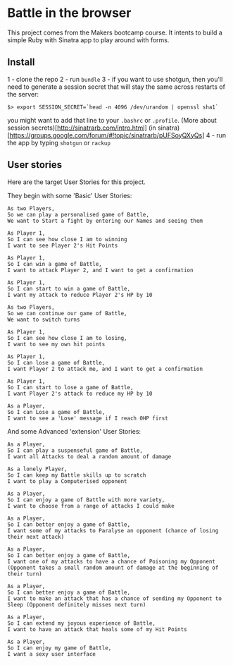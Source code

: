 # Battle in the browser

This project comes from the Makers bootcamp course.
It intents to build a simple Ruby with Sinatra app to play around with forms.

## Install

1 - clone the repo
2 - run `bundle`
3 - if you want to use shotgun, then you'll need to generate a session secret that will stay the same across restarts of the server:
  ```
  $> export SESSION_SECRET=`head -n 4096 /dev/urandom | openssl sha1`

  ```
  you might want to add that line to your `.bashrc` or `.profile`.
  (More about session secrets)[http://sinatrarb.com/intro.html] (in sinatra)[https://groups.google.com/forum/#!topic/sinatrarb/pUFSoyQXyQs]
4 - run the app by typing `shotgun` or `rackup`

## User stories

Here are the target User Stories for this project.

They begin with some 'Basic' User Stories:

```
As two Players,
So we can play a personalised game of Battle,
We want to Start a fight by entering our Names and seeing them
```
```
As Player 1,
So I can see how close I am to winning
I want to see Player 2's Hit Points
```
```
As Player 1,
So I can win a game of Battle,
I want to attack Player 2, and I want to get a confirmation
```
```
As Player 1,
So I can start to win a game of Battle,
I want my attack to reduce Player 2's HP by 10
```
```
As two Players,
So we can continue our game of Battle,
We want to switch turns
```
```
As Player 1,
So I can see how close I am to losing,
I want to see my own hit points
```
```
As Player 1,
So I can lose a game of Battle,
I want Player 2 to attack me, and I want to get a confirmation
```
```
As Player 1,
So I can start to lose a game of Battle,
I want Player 2's attack to reduce my HP by 10
```
```
As a Player,
So I can Lose a game of Battle,
I want to see a 'Lose' message if I reach 0HP first
```

And some Advanced 'extension' User Stories:

```
As a Player,
So I can play a suspenseful game of Battle,
I want all Attacks to deal a random amount of damage
```
```
As a lonely Player,
So I can keep my Battle skills up to scratch
I want to play a Computerised opponent
```
```
As a Player,
So I can enjoy a game of Battle with more variety,
I want to choose from a range of attacks I could make
```
```
As a Player,
So I can better enjoy a game of Battle,
I want some of my attacks to Paralyse an opponent (chance of losing their next attack)
```
```
As a Player,
So I can better enjoy a game of Battle,
I want one of my attacks to have a chance of Poisoning my Opponent (Opponent takes a small random amount of damage at the beginning of their turn)
```
```
As a Player,
So I can better enjoy a game of Battle,
I want to make an attack that has a chance of sending my Opponent to Sleep (Opponent definitely misses next turn)
```
```
As a Player,
So I can extend my joyous experience of Battle,
I want to have an attack that heals some of my Hit Points
```
```
As a Player,
So I can enjoy my game of Battle,
I want a sexy user interface
```
